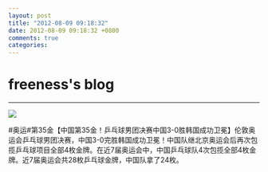 ```yaml
---
layout: post
title: "2012-08-09 09:18:32"
date: 2012-08-09 09:18:32 +0800
comments: true
categories: 
---
```


# freeness's blog

----------

![](http://okqmqrbgo.bkt.clouddn.com/201208090918321.jpg)

>
\#奥运\#第35金【中国第35金！乒乓球男团决赛中国3-0胜韩国成功卫冕】伦敦奥运会乒乓球男团决赛，中国3-0完胜韩国成功卫冕！中国队继北京奥运会后再次包揽乒乓球项目全部4枚金牌。在近7届奥运会中，中国乒乓球队4次包揽全部4枚金牌。近7届奥运会共28枚乒乓球金牌，中国队拿了24枚。